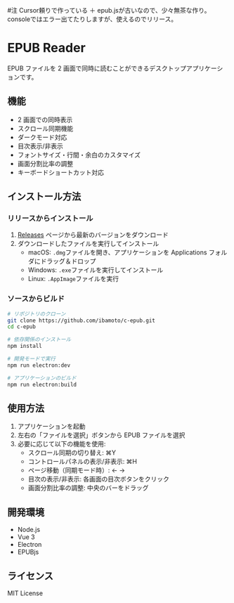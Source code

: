 #注
Cursor頼りで作っている ＋ epub.jsが古いなので、少々無茶な作り。
consoleではエラー出てたりしますが、使えるのでリリース。


# EPUB Reader

EPUB ファイルを 2 画面で同時に読むことができるデスクトップアプリケーションです。

## 機能

- 2 画面での同時表示
- スクロール同期機能
- ダークモード対応
- 目次表示/非表示
- フォントサイズ・行間・余白のカスタマイズ
- 画面分割比率の調整
- キーボードショートカット対応

## インストール方法

### リリースからインストール

1. [Releases](https://github.com/ibamoto/c-epub/releases) ページから最新のバージョンをダウンロード
2. ダウンロードしたファイルを実行してインストール
   - macOS: `.dmg`ファイルを開き、アプリケーションを Applications フォルダにドラッグ＆ドロップ
   - Windows: `.exe`ファイルを実行してインストール
   - Linux: `.AppImage`ファイルを実行

### ソースからビルド

```bash
# リポジトリのクローン
git clone https://github.com/ibamoto/c-epub.git
cd c-epub

# 依存関係のインストール
npm install

# 開発モードで実行
npm run electron:dev

# アプリケーションのビルド
npm run electron:build
```

## 使用方法

1. アプリケーションを起動
2. 左右の「ファイルを選択」ボタンから EPUB ファイルを選択
3. 必要に応じて以下の機能を使用:
   - スクロール同期の切り替え: ⌘Y
   - コントロールパネルの表示/非表示: ⌘H
   - ページ移動（同期モード時）: ← →
   - 目次の表示/非表示: 各画面の目次ボタンをクリック
   - 画面分割比率の調整: 中央のバーをドラッグ

## 開発環境

- Node.js
- Vue 3
- Electron
- EPUBjs

## ライセンス

MIT License
